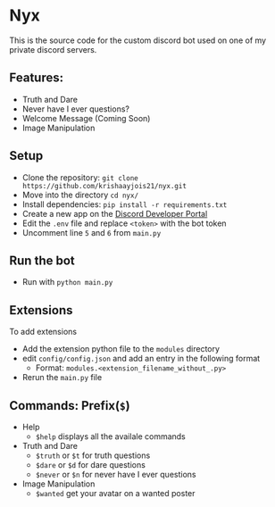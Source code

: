 # Nyx
This is the source code for the custom discord bot used on one of my private discord servers.
## Features:
- Truth and Dare 
- Never have I ever questions?
- Welcome Message (Coming Soon)
- Image Manipulation

## Setup
- Clone the repository: `git clone https://github.com/krishaayjois21/nyx.git`
- Move into the directory `cd nyx/`
- Install dependencies: `pip install -r requirements.txt`
- Create a new app on the [Discord Developer Portal](https://discord.com/developers/)
- Edit the `.env` file and replace `<token>` with the bot token
- Uncomment line `5` and `6` from `main.py`

## Run the bot
- Run with `python main.py`

## Extensions
To add extensions
- Add the extension python file to the `modules` directory
- edit `config/config.json` and add an entry in the following format
    - Format: `modules.<extension_filename_without_.py>`
- Rerun the `main.py` file
## Commands: Prefix(`$`)
- Help
    - `$help` displays all the availale commands
- Truth and Dare
    - `$truth` or `$t` for truth questions
    - `$dare` or `$d` for dare questions
    - `$never` or `$n` for never have I ever questions
- Image Manipulation
    - `$wanted` get your avatar on a wanted poster
